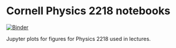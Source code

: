 # Cornell Physics 2218 notebooks

[![Binder](https://mybinder.org/badge_logo.svg)](https://mybinder.org/v2/gh/pwittich/cu_phys2218.git/HEAD)
<!-- [![Open In Colab](https://colab.research.google.com/assets/colab-badge.svg)](https://colab.research.google.com/github/pwittich/cu_phys2218/blob/main/lec00_plots.ipynb) -->

Jupyter plots for figures for Physics 2218 used in lectures.
